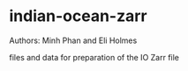 # indian-ocean-zarr
Authors: Minh Phan and Eli Holmes

files and data for preparation of the IO Zarr file
